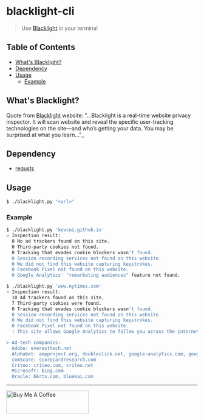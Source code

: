 # blacklight-cli

> Use [Blacklight](https://themarkup.org/blacklight) in your terminal

## Table of Contents

- [What's Blacklight?](#whats-blacklight)
- [Dependency](#dependency)
- [Usage](#usage)
  - [Example](#example)

## What's Blacklight?

Quote from [Blacklight](https://themarkup.org/blacklight) website: "...Blacklight is a real-time website privacy inspector. It will scan website and reveal the specific user-tracking technologies on the site—and who’s getting your data. You may be surprised at what you learn..."\_

## Dependency

- [requsts](https://requests.readthedocs.io/en/master/user/install/#install)

## Usage

```bash
$ ./blacklight.py "<url>"
```

### Example

```bash
$ ./blacklight.py 'kevcui.github.io'
> Inspection result:
  0 No ad trackers found on this site.
  0 Third-party cookies not found.
  0 Tracking that evades cookie blockers wasn't found.
  0 Session recording services not found on this website.
  0 We did not find this website capturing keystrokes.
  0 Facebook Pixel not found on this website.
  0 Google Analytics' "remarketing audiences" feature not found.
```

```bash
$ ./blacklight.py 'www.nytimes.com'
> Inspection result:
  10 Ad trackers found on this site.
  7 Third-party cookies were found.
  0 Tracking that evades cookie blockers wasn't found.
  0 Session recording services not found on this website.
  0 We did not find this website capturing keystrokes.
  0 Facebook Pixel not found on this website.
  ! This site allows Google Analytics to follow you across the internet.

> Ad-tech companies:
  Adobe: everesttech.net
  Alphabet: ampproject.org, doubleclick.net, google-analytics.com, google.com, googlesyndication.com, googletagmanager.com, gstatic.com
  comScore: scorecardresearch.com
  Criteo: criteo.com, criteo.net
  Microsoft: bing.com
  Oracle: bkrtx.com, bluekai.com
```

---

<a href="https://www.buymeacoffee.com/kevcui" target="_blank"><img src="https://cdn.buymeacoffee.com/buttons/v2/default-orange.png" alt="Buy Me A Coffee" height="60px" width="217px"></a>